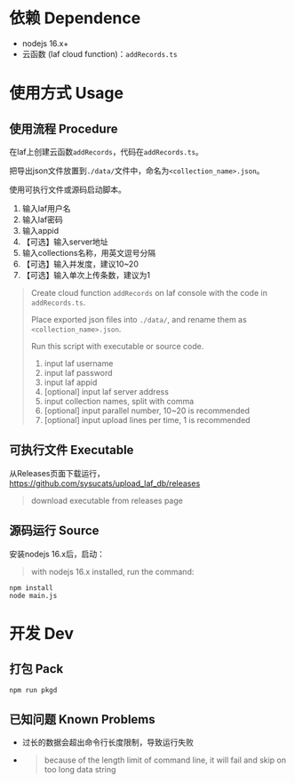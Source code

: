 # 依赖 Dependence
* nodejs 16.x+
* 云函数 (laf cloud function)：`addRecords.ts`

# 使用方式 Usage
## 使用流程 Procedure
在laf上创建云函数`addRecords`，代码在`addRecords.ts`。

把导出json文件放置到`./data/`文件中，命名为`<collection_name>.json`。

使用可执行文件或源码启动脚本。

1. 输入laf用户名
2. 输入laf密码
3. 输入appid
4. 【可选】输入server地址
5. 输入collections名称，用英文逗号分隔
6. 【可选】输入并发度，建议10~20
7. 【可选】输入单次上传条数，建议为1

> Create cloud function `addRecords` on laf console with the code in `addRecords.ts`.
> 
> Place exported json files into `./data/`, and rename them as `<collection_name>.json`.
>
> Run this script with executable or source code.
> 1. input laf username
> 2. input laf password
> 3. input laf appid
> 4. [optional] input laf server address
> 5. input collection names, split with comma
> 6. [optional] input parallel number, 10~20 is recommended
> 7. [optional] input upload lines per time, 1 is recommended
## 可执行文件 Executable
从Releases页面下载运行，https://github.com/sysucats/upload_laf_db/releases

> download executable from releases page

## 源码运行 Source
安装nodejs 16.x后，启动：

> with nodejs 16.x installed, run the command:

```
npm install
node main.js
```

# 开发 Dev
## 打包 Pack
```
npm run pkgd
```

## 已知问题 Known Problems
* 过长的数据会超出命令行长度限制，导致运行失败
* > because of the length limit of command line, it will fail and skip on too long data string